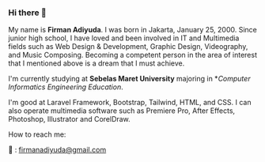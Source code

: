 ### Hi there 👋

My name is **Firman Adiyuda**. I was born in Jakarta, January 25, 2000. Since junior high school, I have loved and been involved in IT and Multimedia fields such as Web Design & Development, Graphic Design, Videography, and Music Composing. Becoming a competent person in the area of interest that I mentioned above is a dream that I must achieve.

I'm currently studying at **Sebelas Maret University** majoring in **Computer Informatics Engineering Education*.

I'm good at Laravel Framework, Bootstrap, Tailwind, HTML, and CSS. I can also operate multimedia software such as Premiere Pro, After Effects, Photoshop, Illustrator and CorelDraw.


How to reach me:

:email: : firmanadiyuda@gmail.com


<!--
**firmanadiyuda/firmanadiyuda** is a ✨ _special_ ✨ repository because its `README.md` (this file) appears on your GitHub profile.

Here are some ideas to get you started:

- 🔭 I’m currently working on ...
- 🌱 I’m currently learning ...
- 👯 I’m looking to collaborate on ...
- 🤔 I’m looking for help with ...
- 💬 Ask me about ...
- 📫 How to reach me: ...
- 😄 Pronouns: ...
- ⚡ Fun fact: ...
-->
